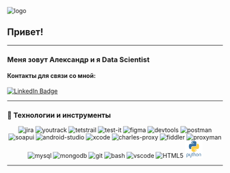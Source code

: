 <img src="https://miro.medium.com/v2/resize:fit:800/1*panuLBsXTjypTQ_kwF2FWg.png" title="logo" alt="logo" width="400" height="300"/>

<h2>Привет!</h2>

<hr>

<h3>Меня зовут Aлександр и я Data Scientist</h3>

<h4>  Контакты для связи со мной:</h4>
<p>

[![LinkedIn Badge](https://img.shields.io/badge/-LinkedIn-090909?style=for-the-badge&logo=linkedin&logoColor=007BB6)](https://www.linkedin.com/in/alexsandr-lysinskii-8aa287249/)

</p>
<hr>

### 🔵 Технологии и инструменты 
<p align="center">
<img src="https://cdn.jsdelivr.net/gh/devicons/devicon/icons/jira/jira-original.svg" title="jira" alt="jira" width="40" height="40"/>
<img src="https://upload.wikimedia.org/wikipedia/commons/thumb/8/8d/YouTrack_Icon.svg/1024px-YouTrack_Icon.svg.png?20200803082248" title="youtrack" alt="youtrack" width="40" height="40"/>
<img src="https://codahosted.io/packs/21236/unversioned/assets/LOGO/ba1091c59bab89cd2fd0f289622731fe16113d7b00905abe64759c313a4b73b76c1b0426076ed76cb74752234c734131df46992d5b8b48fc13e264240e4f7119f736cfeb64df36ded54b5cbf6198b9cadedf18dd0cac5c7dbcd16e6336c29363cd1292ba" title="testrail" alt="tetstrail" width="40" height="40"/>
<img src="on.pnhttps://docs.testit.software/images/testit_logo_icg" title="test-it" alt="test-it" width="40" height="40"/>
<img src="https://cdn.jsdelivr.net/gh/devicons/devicon/icons/figma/figma-original.svg" title="figma" alt="figma" width="40" height="40"/>
<img src="https://d33wubrfki0l68.cloudfront.net/38b5c953a4667366685d55db55d057c86db1fc54/a0fdc/static/acae6b24d940347661ca901ea07f47c1/chrome-dev-logo-icon.png" title="devtools" alt="devtools" width="40" height="40"/>
<img src="https://www.svgrepo.com/show/354202/postman-icon.svg" title="postman" alt="postman" width="40" height="40"/>
<img src="https://encrypted-tbn0.gstatic.com/images?q=tbn:ANd9GcTDLj-17hLuPse4K5lo4VLNFRn89rjLSB-KKIZMdNjB0Q&s" title="soapui" alt="soapui" width="40" height="40"/>
 <img src="https://cdn.jsdelivr.net/gh/devicons/devicon/icons/androidstudio/androidstudio-original.svg" title="android-studio" alt="android-studio" width="40" height="40"/>
<img src="https://cdn.jsdelivr.net/gh/devicons/devicon/icons/xcode/xcode-original.svg" title="xcode" alt="xcode" width="40" height="40"/>
<img src="https://cdn.icon-icons.com/icons2/3053/PNG/512/charles_proxy_macos_bigsur_icon_190302.png" title="charles-proxy" alt="charles-proxy" width="40" height="40"/>
<img src="https://www.megaleechers.com/storage/Fiddler-Everywhere-Icon.png" title="fiddler" alt="fiddler" width="40" height="40"/>
<img src="https://ph-files.imgix.net/f1aba60e-b071-4afd-bde6-7c123853a3ae.png?auto=format" title="proxyman" alt="proxyman" width="40" height="40"/>
<img src="https://cdn.jsdelivr.net/gh/devicons/devicon/icons/mysql/mysql-original.svg" title="mysql" alt="mysql" width="40" height="40"/>
<img src="https://cdn.jsdelivr.net/gh/devicons/devicon/icons/mongodb/mongodb-original.svg" title="mongodb" alt="mongodb" width="40" height="40"/>
<img src="https://cdn.jsdelivr.net/gh/devicons/devicon/icons/git/git-original.svg" title="git" alt="git" width="40" height="40"/>
<img src="https://upload.wikimedia.org/wikipedia/commons/thumb/4/4b/Bash_Logo_Colored.svg/1024px-Bash_Logo_Colored.svg.png?20180723054350" title="bash" alt="bash" width="40" height="40"/>
<img src="https://cdn.jsdelivr.net/gh/devicons/devicon/icons/vscode/vscode-original.svg" title="vscode" alt="vscode" width="40" height="40"/>
<img src="https://cdn-icons-png.flaticon.com/512/919/919827.png" title="HTML5" alt="HTML5" width="40" height="40"/>
<img src="https://raw.githubusercontent.com/devicons/devicon/master/icons/python/python-original-wordmark.svg" alt="python" width="40" height="40" />
</p>


<hr>
<!--
### 🟡 Тестовые артефакты  

<li> <a href="https://github.com/Alexasanr063/Web-testing" target="_blank">Web testing</a> (тест-план, чек-листы, тест-кейсы, баг-репорты) </li> 
<li> <a href="https://github.com/Alexasanr063/Web-testing" target="_blank">Mobile testing</a> (чек-листы, тест-кейсы, баг-репорты, отчет о тестировании) </li> 
<li> <a href="https://github.com/Alexasanr063/Web-testing" target="_blank">Bash</a> (Команды Bash) </li> 
<li> <a href="https://github.com/Alexasanr063/Web-testing" target="_blank">Git</a> (Команды Git) </li> 
          
<hr>

 ### 💻 Пройденные курсы:

| Курсы                                                           | Date              |
| ----------------------------------------------------------------| :---------------: |
| [artsiomrusau.com](https://artsiomrusau.com/)/ Курс "Функциональное тестирование ПО"              | 10/2023 - 12/2023 |

<hr>

### 📜Сертификаты:
-->
